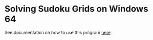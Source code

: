 
# Solving Sudoku Grids on Windows 64

See documentation on how to use this program [here](https://github.com/nilostolte/Sudoku/tree/main/documentation).
